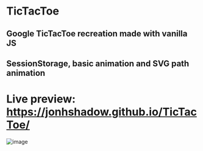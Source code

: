 # TicTacToe
## Google TicTacToe recreation made with vanilla JS
## SessionStorage, basic animation and SVG path animation
# Live preview: https://jonhshadow.github.io/TicTacToe/
![image](https://user-images.githubusercontent.com/34392955/136423339-a2468bf4-04d9-4678-8b79-0f321928a162.png)
